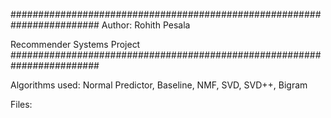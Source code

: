 ########################################################################
Author: Rohith Pesala

Recommender Systems Project
########################################################################

Algorithms used: Normal Predictor, Baseline, NMF, SVD, SVD++, Bigram

Files: